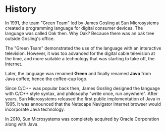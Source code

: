 # History

In 1991, the team "Green Team" led by James Gosling at Sun Microsystems created a programming language for digital consumer devices. The language was called Oak then. Why Oak? Because there was an oak tree outside Gosling's office.

The "Green Team" demonstrated the use of the language with an interactive television. However, it was too advanced for the digital cable television at the time, and more suitable a technology that was starting to take off, the Internet.

Later, the language was renamed **Green** and finally renamed **Java** from Java coffee; hence the coffee-cup logo.

Since C/C++ was popular back then, James Gosling designed the language with C/C++ style syntax, and philosophy "write once, run anywhere". After years, Sun Microsystems released the first public implementation of Java in 1995. It was announced that the Netscape Navigator Internet browser would incorporate Java technology.

In 2010, Sun Microsystems was completely acquired by Oracle Corporation along with Java.

